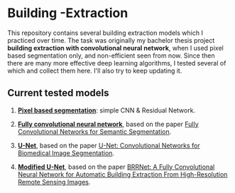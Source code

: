 # Building -Extraction

This repository contains several building extraction models which I practiced over time. The task was originally my bachelor thesis project **building extraction with convolutional neural network**, when I used pixel based segmentation only, and non-efficient seen from now. Since then there are many more effective deep learning algorithms, I tested several of which and collect them here. I'll also try to keep updating it.

## Current tested models

1. [**Pixel based segmentation**](./0-old/): simple CNN & Residual Network.

2. [**Fully convolutional neural network**](./1-FCN/), based on the paper [Fully Convolutional Networks for Semantic Segmentation](https://www.cv-foundation.org/openaccess/content_cvpr_2015/html/Long_Fully_Convolutional_Networks_2015_CVPR_paper.html).

3. [**U-Net**](./2-U-Net/), based on the paper [U-Net: Convolutional Networks for Biomedical Image Segmentation](https://lmb.informatik.uni-freiburg.de/people/ronneber/u-net/).

4. [**Modified U-Net**](./3-Modified-UNet/), based on the paper [BRRNet: A Fully Convolutional Neural Network for Automatic Building Extraction From High-Resolution Remote Sensing Images](https://www.mdpi.com/2072-4292/12/6/1050).


